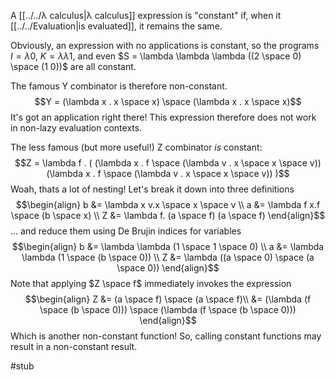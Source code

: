 A [[../../λ calculus|λ calculus]] expression is "constant" if, when it [[../../Evaluation|is evaluated]], it remains the same.

Obviously, an expression with no applications is constant, so the programs $I = \lambda 0$, $K = \lambda \lambda 1$, and even $S = \lambda \lambda \lambda ((2 \space 0) \space (1 0))$ are all constant.

The famous Y combinator is therefore non-constant.
$$Y = (\lambda x . x \space x) \space (\lambda x . x \space x)$$
It's got an application right there! This expression therefore does not work in non-lazy evaluation contexts.

The less famous (but more useful!) Z combinator *is* constant:
$$Z = \lambda f . (
    (\lambda x . f \space (\lambda v . x \space x \space v)) (\lambda x . f \space (\lambda v . x \space x \space v))
)$$
Woah, thats a lot of nesting! Let's break it down into three definitions
$$\begin{align}
b &= \lambda x v.x \space x \space v \\
a &= \lambda f x.f \space (b \space x) \\
Z &= \lambda f. (a \space f) (a \space f) 
\end{align}$$
... and reduce them using De Brujin indices for variables
$$\begin{align}
b &= \lambda \lambda (1 \space 1 \space 0) \\
a &= \lambda \lambda (1 \space (b \space 0)) \\
Z &= \lambda ((a \space 0) \space (a \space 0))
\end{align}$$
Note that applying $Z \space f$ immediately invokes the expression
$$\begin{align}
Z &= (a \space f) \space (a \space f)\\
	&= (\lambda (f \space (b \space 0))) \space (\lambda (f \space (b \space 0)))
\end{align}$$
Which is another non-constant function! So, calling constant functions may result in a non-constant result.

#stub